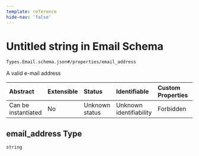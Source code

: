 ```yaml
---
template: reference
hide-nav: 'false'
---
```


# Untitled string in Email Schema

```txt
Types.Email.schema.json#/properties/email_address
```

A valid e-mail address

| Abstract            | Extensible | Status         | Identifiable            | Custom Properties | Additional Properties | Access Restrictions | Defined In                                                              |
| :------------------ | :--------- | :------------- | :---------------------- | :---------------- | :-------------------- | :------------------ | :---------------------------------------------------------------------- |
| Can be instantiated | No         | Unknown status | Unknown identifiability | Forbidden         | Allowed               | none                | [Email.schema.json*](../types/Email.schema.json "open original schema") |

## email_address Type

`string`
